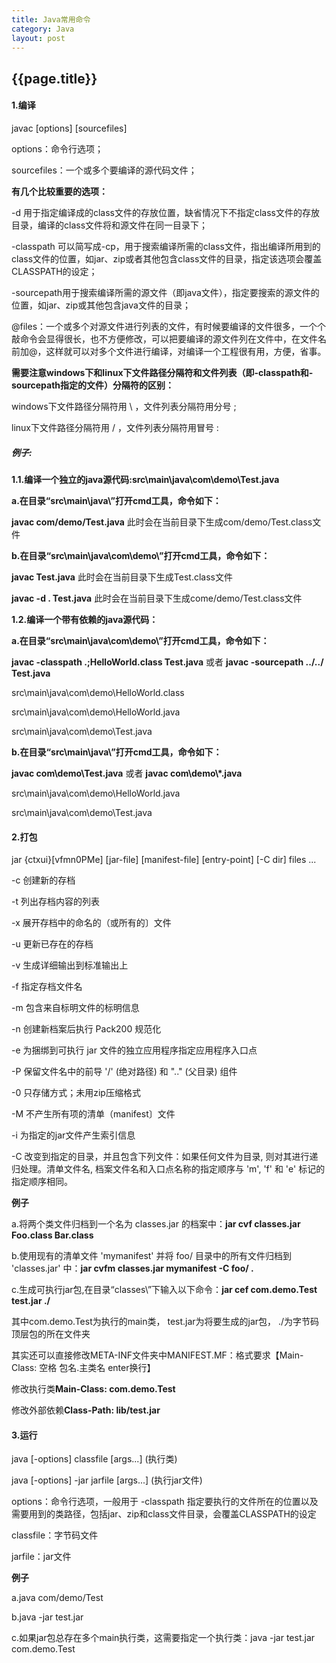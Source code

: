 ```yaml
---
title: Java常用命令
category: Java
layout: post
---
```

<h2>{{page.title}}</h2>
<h4>1.编译</h4>
<p>javac  [options]  [sourcefiles]</p>
<p>options：命令行选项；</p>
<p>sourcefiles：一个或多个要编译的源代码文件；</p>
<p><b>有几个比较重要的选项：</b></p>
<p>-d 用于指定编译成的class文件的存放位置，缺省情况下不指定class文件的存放目录，编译的class文件将和源文件在同一目录下；</p>
<p>-classpath 可以简写成-cp，用于搜索编译所需的class文件，指出编译所用到的class文件的位置，如jar、zip或者其他包含class文件的目录，指定该选项会覆盖CLASSPATH的设定；</p>
<p>-sourcepath用于搜索编译所需的源文件（即java文件），指定要搜索的源文件的位置，如jar、zip或其他包含java文件的目录；</p>
<p>@files：一个或多个对源文件进行列表的文件，有时候要编译的文件很多，一个个敲命令会显得很长，也不方便修改，可以把要编译的源文件列在文件中，在文件名前加@，这样就可以对多个文件进行编译，对编译一个工程很有用，方便，省事。</p>
<p><b>需要注意windows下和linux下文件路径分隔符和文件列表（即-classpath和-sourcepath指定的文件）分隔符的区别：</b></p>
<p>windows下文件路径分隔符用 \ ，文件列表分隔符用分号 ;</p>
<p>linux下文件路径分隔符用 / ，文件列表分隔符用冒号 :</p>
<h5>例子:</h5>

<p><b>1.1.编译一个独立的java源代码:src\main\java\com\demo\Test.java</b></p>
<p><b>a.在目录“src\main\java\”打开cmd工具，命令如下：</b></p>
<p><b>javac com/demo/Test.java</b> 此时会在当前目录下生成com/demo/Test.class文件</p>
<p><b>b.在目录“src\main\java\com\demo\”打开cmd工具，命令如下：</b></p>
<p><b>javac Test.java</b> 此时会在当前目录下生成Test.class文件</p>
<p><b>javac -d . Test.java</b> 此时会在当前目录下生成come/demo/Test.class文件</p>

<p><b>1.2.编译一个带有依赖的java源代码：</b></p>
<p><b>a.在目录“src\main\java\com\demo\”打开cmd工具，命令如下：</b></p>
<p><b>javac -classpath .;HelloWorld.class Test.java</b> 或者
<b>javac -sourcepath ../../ Test.java</b></p>
<p>src\main\java\com\demo\HelloWorld.class</p>
<p>src\main\java\com\demo\HelloWorld.java</p>
<p>src\main\java\com\demo\Test.java</p>
<p><b>b.在目录“src\main\java\”打开cmd工具，命令如下：</b></p>
<p><b>javac com\demo\Test.java</b> 或者
<b>javac com\demo\*.java</b></p>
<p>src\main\java\com\demo\HelloWorld.java</p>
<p>src\main\java\com\demo\Test.java</p>

<h4>2.打包</h4>
<p>jar {ctxui}[vfmn0PMe] [jar-file] [manifest-file] [entry-point] [-C dir] files ...</p>
<p>-c 创建新的存档</p>
<p>-t 列出存档内容的列表</p>
<p>-x 展开存档中的命名的（或所有的〕文件</p>
<p>-u 更新已存在的存档</p>
<p>-v 生成详细输出到标准输出上</p>
<p>-f 指定存档文件名</p>
<p>-m 包含来自标明文件的标明信息</p>
<p>-n 创建新档案后执行 Pack200 规范化</p>
<p>-e 为捆绑到可执行 jar 文件的独立应用程序指定应用程序入口点</p>
<p>-P 保留文件名中的前导 '/' (绝对路径) 和 ".." (父目录) 组件</p>
<p>-0 只存储方式；未用zip压缩格式</p>
<p>-M 不产生所有项的清单（manifest〕文件</p>
<p>-i 为指定的jar文件产生索引信息</p>
<p>-C 改变到指定的目录，并且包含下列文件：如果任何文件为目录, 则对其进行递归处理。清单文件名, 档案文件名和入口点名称的指定顺序与 'm', 'f' 和 'e' 标记的指定顺序相同。</p>
<p><b>例子</b></p>
<p>a.将两个类文件归档到一个名为 classes.jar 的档案中：<b>jar cvf classes.jar Foo.class Bar.class</b></p>
<p>b.使用现有的清单文件 'mymanifest' 并将 foo/ 目录中的所有文件归档到 'classes.jar' 中：<b>jar cvfm classes.jar mymanifest -C foo/ .</b></p>
<p>c.生成可执行jar包,在目录“classes\”下输入以下命令：<b>jar cef com.demo.Test test.jar ./</b></p>
<p>其中com.demo.Test为执行的main类， test.jar为将要生成的jar包， ./为字节码顶层包的所在文件夹</p>
<p>其实还可以直接修改META-INF文件夹中MANIFEST.MF：格式要求【Main-Class: 空格 包名.主类名 enter换行】</p>
<p>修改执行类<b>Main-Class: com.demo.Test</b></p>
<p>修改外部依赖<b>Class-Path: lib/test.jar</b></p>
<h4>3.运行</h4>
<p>java [-options] classfile [args...] (执行类)</p>
<p>java [-options] -jar jarfile [args...] (执行jar文件)</p>
<p>options：命令行选项，一般用于 -classpath 指定要执行的文件所在的位置以及需要用到的类路径，包括jar、zip和class文件目录，会覆盖CLASSPATH的设定</p>
<p>classfile：字节码文件</p>
<p>jarfile：jar文件</p>
<p><b>例子</b></p>
<p>a.java com/demo/Test</p>
<p>b.java -jar test.jar</p>
<p>c.如果jar包总存在多个main执行类，这需要指定一个执行类：java -jar test.jar com.demo.Test</p>






<p></p>
